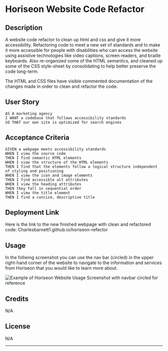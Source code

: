 # Horiseon Website Code Refactor

## Description

A website code refactor to clean up html and css and give it more accessibility. Refactoring code to meet a new set of standards and to make it more accessible for people with disabilities who can access the website using assistive technologies like video captions, screen readers, and braille keyboards. Also re-organized some of the HTML semantics, and cleaned up some of the CSS style-sheet by consolidating to help better preserve the code long-term.

The HTML and CSS files have visible commented documentation of the changes made in order to clean and refactor the code.

## User Story

```
AS A marketing agency
I WANT a codebase that follows accessibility standards
SO THAT our own site is optimized for search engines
```

## Acceptance Criteria

```
GIVEN a webpage meets accessibility standards
WHEN I view the source code
THEN I find semantic HTML elements
WHEN I view the structure of the HTML elements
THEN I find that the elements follow a logical structure independent of styling and positioning
WHEN I view the icon and image elements
THEN I find accessible alt attributes
WHEN I view the heading attributes
THEN they fall in sequential order
WHEN I view the title element
THEN I find a concise, descriptive title
```

## Deployment Link

Here is the link to the new finished webpage with clean and refactored code:
Charlesbarnett1.github.io/horiseon-refector


## Usage

In the follwing screenshot you can use the nav bar (circled) in the upper right-hand corner of the website to navigate to the information and services from Horiseon that you would like to learn more about.

![Example of Horiseon Website Usage Screenshot with navbar circled for reference](assets/images/screenshot.png)

## Credits

N/A

## License

N/A

---

